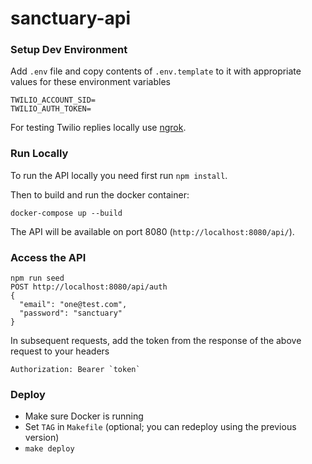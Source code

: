 # sanctuary-api

### Setup Dev Environment

Add `.env` file and copy contents of `.env.template` to it with appropriate values for these environment variables

```
TWILIO_ACCOUNT_SID=
TWILIO_AUTH_TOKEN=
```

For testing Twilio replies locally use [ngrok](https://www.twilio.com/blog/2013/10/test-your-webhooks-locally-with-ngrok.html).

### Run Locally
To run the API locally you need first run `npm install`.

Then to build and run the docker container:

    docker-compose up --build

The API will be available on port 8080 (`http://localhost:8080/api/`).

### Access the API

    npm run seed
    POST http://localhost:8080/api/auth
    {
      "email": "one@test.com",
      "password": "sanctuary"
    }

  In subsequent requests, add the token from the response of the above request to your headers

    Authorization: Bearer `token`

### Deploy

- Make sure Docker is running
- Set `TAG` in `Makefile` (optional; you can redeploy using the previous version)
- `make deploy`
